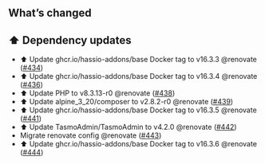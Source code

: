 ## What’s changed

## ⬆️ Dependency updates

- ⬆️ Update ghcr.io/hassio-addons/base Docker tag to v16.3.3 @renovate ([#434](https://github.com/hassio-addons/addon-tasmoadmin/pull/434))
- ⬆️ Update ghcr.io/hassio-addons/base Docker tag to v16.3.4 @renovate ([#436](https://github.com/hassio-addons/addon-tasmoadmin/pull/436))
- ⬆️ Update PHP to v8.3.13-r0 @renovate ([#438](https://github.com/hassio-addons/addon-tasmoadmin/pull/438))
- ⬆️ Update alpine_3_20/composer to v2.8.2-r0 @renovate ([#439](https://github.com/hassio-addons/addon-tasmoadmin/pull/439))
- ⬆️ Update ghcr.io/hassio-addons/base Docker tag to v16.3.5 @renovate ([#441](https://github.com/hassio-addons/addon-tasmoadmin/pull/441))
- ⬆️ Update TasmoAdmin/TasmoAdmin to v4.2.0 @renovate ([#442](https://github.com/hassio-addons/addon-tasmoadmin/pull/442))
- Migrate renovate config @renovate ([#443](https://github.com/hassio-addons/addon-tasmoadmin/pull/443))
- ⬆️ Update ghcr.io/hassio-addons/base Docker tag to v16.3.6 @renovate ([#444](https://github.com/hassio-addons/addon-tasmoadmin/pull/444))
